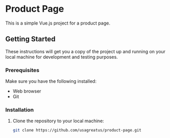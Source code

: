 # Product Page

This is a simple Vue.js project for a product page.

## Getting Started

These instructions will get you a copy of the project up and running on your local machine for development and testing purposes.

### Prerequisites

Make sure you have the following installed:

- Web browser
- Git

### Installation

1. Clone the repository to your local machine:

   ```bash
   git clone https://github.com/usagreatus/product-page.git
